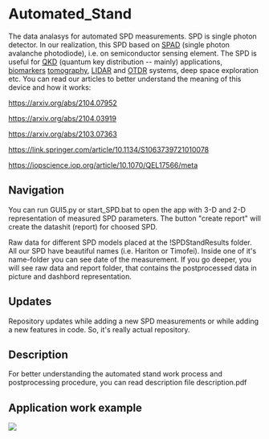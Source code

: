 # Automated_Stand
The data analasys for automated SPD measurements. 
SPD is single photon detector. In our realization, this SPD based on [SPAD](https://en.wikipedia.org/wiki/Single-photon_avalanche_diode) (single photon avalanche photodiode), i.e. on semiconductor sensing element. 
The SPD is useful for [QKD](https://en.wikipedia.org/wiki/Quantum_key_distribution) (quantum key distribution -- mainly) applications, [biomarkers](https://en.wikipedia.org/wiki/Biomarker_(medicine)) [tomography](https://en.wikipedia.org/wiki/Tomography), [LIDAR](https://en.wikipedia.org/wiki/Lidar) and [OTDR](https://en.wikipedia.org/wiki/Optical_time-domain_reflectometer) systems, deep space exploration etc. 
You can read our articles to better understand the meaning of this device and how it works:

https://arxiv.org/abs/2104.07952

https://arxiv.org/abs/2104.03919

https://arxiv.org/abs/2103.07363

https://link.springer.com/article/10.1134/S1063739721010078

https://iopscience.iop.org/article/10.1070/QEL17566/meta

## Navigation
You can run GUI5.py or start_SPD.bat to open the app with 3-D and 2-D representation of measured SPD parameters. The button "create report" will create the datashit (report) for choosed SPD. 

Raw data for different SPD models placed at the !SPDStandResults folder. All our SPD have beautiful names (i.e. Hariton or Timofei). Inside one of it's name-folder you can see date of the measurement. If you go deeper, you will see raw data and report folder, that contains the postprocessed data in picture and dashbord representation. 

## Updates
Repository updates while adding a new SPD measurements or while adding a new features in code. So, it's really actual repository.

## Description

For better understanding the automated stand work process and postprocessing procedure, you can read description file description.pdf

## Application work example

![](https://github.com/akoziy98/Automated_Stand/blob/main/example_work.gif)
